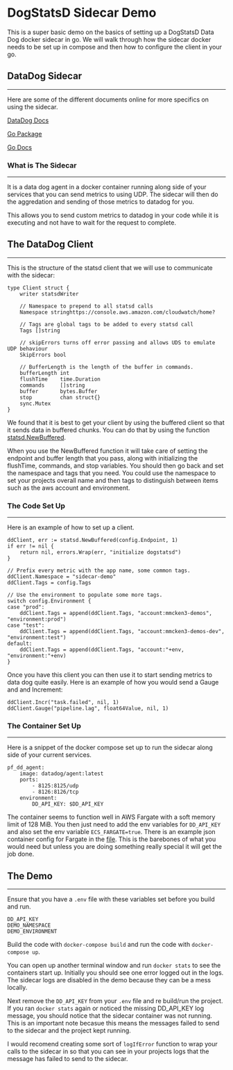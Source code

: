 # DogStatsD Sidecar Demo

This is a super basic demo on the basics of setting up a DogStatsD Data Dog docker sidecar in go.
We will walk through how the sidecar docker needs to be set up in compose
and then how to configure the client in your go.

## DataDog Sidecar

-------------------------------------------------
Here are some of the different documents online for more specifics on using the sidecar.

[DataDog Docs](https://docs.datadoghq.com/developers/dogstatsd/)

[Go Package](https://github.com/DataDog/datadog-go/tree/master/statsd)

[Go Docs](https://godoc.org/github.com/DataDog/datadog-go/statsd)

### What is The Sidecar

-------------------------------------------------
It is a data dog agent in a docker container running along side of your services that you can send
metrics to using UDP. The sidecar will then do the aggredation and sending of those metrics to
datadog for you.

This allows you to send custom metrics to datadog in your code while it is executing and not have to
wait for the request to complete.

## The DataDog Client

-------------------------------------------------
This is the structure of the statsd client that we will use to communicate with the sidecar:

    type Client struct {
        writer statsdWriter

        // Namespace to prepend to all statsd calls
        Namespace stringhttps://console.aws.amazon.com/cloudwatch/home?

        // Tags are global tags to be added to every statsd call
        Tags []string

        // skipErrors turns off error passing and allows UDS to emulate UDP behaviour
        SkipErrors bool

        // BufferLength is the length of the buffer in commands.
        bufferLength int
        flushTime    time.Duration
        commands     []string
        buffer       bytes.Buffer
        stop         chan struct{}
        sync.Mutex
    }

We found that it is best to get your client by using the buffered client so that it sends
data in buffered chunks. You can do that by using the function [statsd.NewBuffered](https://godoc.org/github.com/DataDog/datadog-go/statsd#NewBuffered).

When you use the NewBuffered function it will take care of setting the endpoint and buffer length that you pass,
along with initializing the flushTime, commands, and stop variables. You should then go back and set the
namespace and tags that you need. You could use the namespace to set your projects overall name and then
tags to distinguish between items such as the aws account and environment.

### The Code Set Up

-------------------------------------------------
Here is an example of how to set up a client.

    ddClient, err := statsd.NewBuffered(config.Endpoint, 1)
    if err != nil {
        return nil, errors.Wrap(err, "initialize dogstatsd")
    }

    // Prefix every metric with the app name, some common tags.
    ddClient.Namespace = "sidecar-demo"
    ddClient.Tags = config.Tags

    // Use the environment to populate some more tags.
    switch config.Environment {
    case "prod":
        ddClient.Tags = append(ddClient.Tags, "account:mmcken3-demos", "environment:prod")
    case "test":
        ddClient.Tags = append(ddClient.Tags, "account:mmcken3-demos-dev", "environment:test")
    default:
        ddClient.Tags = append(ddClient.Tags, "account:"+env, "environment:"+env)
    }

Once you have this client you can then use it to start sending metrics to data dog quite easily.
Here is an example of how you would send a Gauge and and Increment:

    ddClient.Incr("task.failed", nil, 1)
    ddClient.Gauge("pipeline.lag", float64Value, nil, 1)

### The Container Set Up

-------------------------------------------------
Here is a snippet of the docker compose set up to run the sidecar along side of your
current services.

    pf_dd_agent:
        image: datadog/agent:latest
        ports:
            - 8125:8125/udp
            - 8126:8126/tcp
        environment:
            DD_API_KEY: $DD_API_KEY

The container seems to function well in AWS Fargate with a soft memory limit of 128 MiB.
You then just need to add the env variables for `DD_API_KEY` and also set the env
variable `ECS_FARGATE=true`. There is an example json container config for Fargate in
the [file](aws-config-example.json). This is the barebones of what you would need but unless
you are doing something really special it will get the job done.

## The Demo

-------------------------------------------------
Ensure that you have a `.env` file with these variables set before you build and run.

    DD_API_KEY
    DEMO_NAMESPACE
    DEMO_ENVIRONMENT

Build the code with `docker-compose build` and run the code with `docker-compose up`.

You can open up another terminal window and run `docker stats` to see the containers start up.
Initially you should see one error logged out in the logs. The sidecar logs are disabled in the
demo because they can be a mess locally.

Next remove the `DD_API_KEY` from your `.env` file and re build/run the project. If you ran
`docker stats` again or noticed the missing DD_API_KEY log message, you should notice that
the sidecar container was not running. This is an important note becasue this means the messages
failed to send to the sidecar and the project kept running.

I would recomend creating some sort of `logIfError` function to wrap your calls to the sidecar in
so that you can see in your projects logs that the message has failed to send to the sidecar.